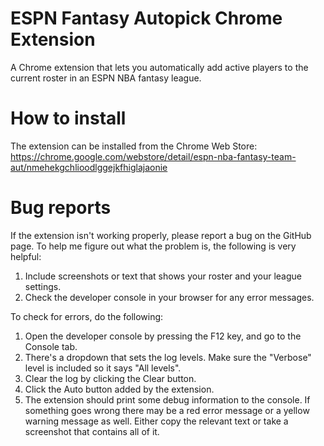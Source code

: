 # ESPN Fantasy Autopick Chrome Extension
A Chrome extension that lets you automatically add active players to the current roster in an ESPN NBA fantasy league.

# How to install
The extension can be installed from the Chrome Web Store: https://chrome.google.com/webstore/detail/espn-nba-fantasy-team-aut/nmehekgchlioodlggejkfhiglajaonie

# Bug reports
If the extension isn't working properly, please report a bug on the GitHub page. To help me figure out what the problem is, the following is very helpful:
1. Include screenshots or text that shows your roster and your league settings.
2. Check the developer console in your browser for any error messages.

To check for errors, do the following:
1. Open the developer console by pressing the F12 key, and go to the Console tab.
2. There's a dropdown that sets the log levels. Make sure the "Verbose" level is included so it says "All levels".
3. Clear the log by clicking the Clear button.
4. Click the Auto button added by the extension.
5. The extension should print some debug information to the console. If something goes wrong there may be a red error message or a yellow warning message as well. Either copy the relevant text or take a screenshot that contains all of it.
